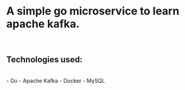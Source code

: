 <h1>A simple go microservice to learn apache kafka.</h1>
</br>
<h2>Technologies used:</h2>
</br>
- Go
- Apache Kafka
- Docker
- MySQL
